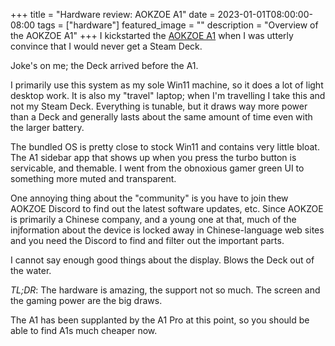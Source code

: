 +++
title =  "Hardware review: AOKZOE A1"
date = 2023-01-01T08:00:00-08:00
tags = ["hardware"]
featured_image = ""
description = "Overview of the AOKZOE A1"
+++
I kickstarted the [AOKZOE A1](https://aokzoestore.com/products/aokzoe-8-inch-amd%C2%AE-ryzen%C2%AE-6800u) when I was utterly convince that I would never get a Steam Deck.

Joke's on me; the Deck arrived before the A1.

I primarily use this system as my sole Win11 machine, so it does a lot of light desktop work. It is also my "travel" laptop; when I'm travelling I take this and not my Steam Deck. Everything is tunable, but it draws way more power than a Deck and generally lasts about the same amount of time even with the larger battery.

The bundled OS is pretty close to stock Win11 and contains very little bloat. The A1 sidebar app that shows up when you press the turbo button is servicable, and themable. I went from the obnoxious gamer green UI to something more muted and transparent.

One annoying thing about the "community" is you have to join thew AOKZOE Discord to find out the latest software updates, etc. Since AOKZOE is primarily a Chinese company, and a young one at that, much of the injformation about the device is locked away in Chinese-language web sites and you need the Discord to find and filter out the important parts.

I cannot say enough good things about the display. Blows the Deck out of the water.

*TL;DR*: The hardware is amazing, the support not so much. The screen and the gaming power are the big draws.

The A1 has been supplanted by the A1 Pro at this point, so you should be able to find A1s much cheaper now.